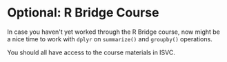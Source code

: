 # Optional: R Bridge Course

In case you haven't yet worked through the R Bridge course, now might be a nice time to work with `dplyr` on `summarize()` and `groupby()` operations. 

You should all have access to the course materials in ISVC. 
